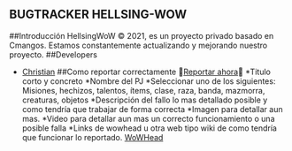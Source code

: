 ## BUGTRACKER HELLSING-WOW
##Introducción
HellsingWoW © 2021, es un proyecto privado basado en Cmangos. Estamos constantemente actualizando y mejorando nuestro proyecto.
##Developers
* [Christian](https://github.com/avirax1994)
##Como reportar correctamente 
🔴[Reportar ahora](https://github.com/avirax94/Hellsing-WoW/issues)🔴
*Titulo corto y concreto
*Nombre del PJ
*Seleccionar uno de los siguientes: Misiones, hechizos, talentos, ítems, clase, raza, banda, mazmorra, creaturas, objetos
*Descripción del fallo lo mas detallado posible y como tendría que trabajar de forma correcta
*Imagen para detallar aun mas.
*Video para detallar aun mas un correcto funcionamiento o una posible falla
*Links de wowhead u otra web tipo wiki de como tendría que funcionar lo reportado.
                     [WoWHead](https://es.tbc.wowhead.com/)
